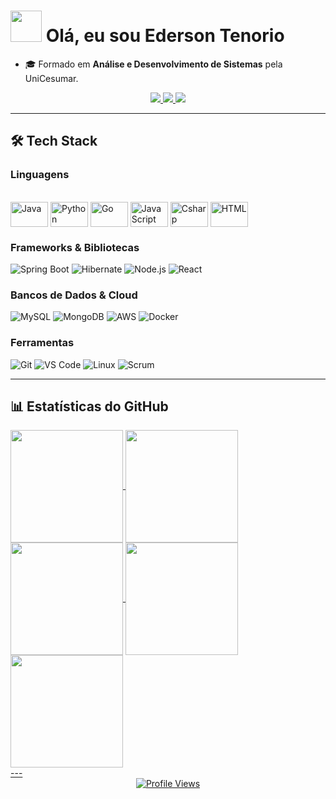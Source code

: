 # <picture><img src = "https://github.com/7oSkaaa/7oSkaaa/blob/main/Images/about_me.gif?raw=true" width = 50px></picture> **Olá, eu sou Ederson Tenorio**  
- 🎓 Formado em **Análise e Desenvolvimento de Sistemas** pela UniCesumar.

<div align="center">
    <a href="https://linkedin.com/in/ederson-tenorio-890571220" target="_blank">
    <img src="https://img.shields.io/badge/LinkedIn-0077B5?style=for-the-badge&logo=linkedin&logoColor=white">
  </a>
  <a href="mailto:edersontenorios@gmail.com">
    <img src="https://img.shields.io/badge/Gmail-D14836?style=for-the-badge&logo=gmail&logoColor=white">
  </a>
  <a href="https://instagram.com/" target="_blank">
    <img src="https://img.shields.io/badge/-Instagram-%23E4405F?style=for-the-badge&logo=instagram&logoColor=white" target="_blank">
  </a>
</div>

---

## **🛠️ Tech Stack**  

### **Linguagens**  
<div style="display: inline_block"><br>
  <img align="center" alt="Java" height="40" width="60" src="https://cdn.jsdelivr.net/gh/devicons/devicon@latest/icons/java/java-original.svg" />
  <img align="center" alt="Python" height="40" width="60" src="https://cdn.jsdelivr.net/gh/devicons/devicon@latest/icons/python/python-original.svg" />
  <img align="center" alt="Go" height="40" width="60" src="https://cdn.jsdelivr.net/gh/devicons/devicon@latest/icons/go/go-original.svg" />
  <img align="center" alt="JavaScript" height="40" width="60" src="https://cdn.jsdelivr.net/gh/devicons/devicon@latest/icons/javascript/javascript-original.svg" />
  <img align="center" alt="Csharp" height="40" width="60" src="https://cdn.jsdelivr.net/gh/devicons/devicon@latest/icons/csharp/csharp-original.svg" />
  <img align="center" alt="HTML" height="40" width="60" src="https://cdn.jsdelivr.net/gh/devicons/devicon@latest/icons/html5/html5-original.svg" />
</div>

### **Frameworks & Bibliotecas**  
<div align="left">
  <img src="https://img.shields.io/badge/Spring_Boot-6DB33F?style=for-the-badge&logo=spring&logoColor=white" alt="Spring Boot">
  <img src="https://img.shields.io/badge/Hibernate-59666C?style=for-the-badge&logo=hibernate&logoColor=white" alt="Hibernate">
  <img src="https://img.shields.io/badge/Node.js-339933?style=for-the-badge&logo=nodedotjs&logoColor=white" alt="Node.js">
  <img src="https://img.shields.io/badge/React-20232A?style=for-the-badge&logo=react&logoColor=61DAFB" alt="React">
</div>

### **Bancos de Dados & Cloud**  
<div align="left">
  <img src="https://img.shields.io/badge/MySQL-005C84?style=for-the-badge&logo=mysql&logoColor=white" alt="MySQL">
  <img src="https://img.shields.io/badge/MongoDB-4EA94B?style=for-the-badge&logo=mongodb&logoColor=white" alt="MongoDB">
  <img src="https://img.shields.io/badge/AWS-232F3E?style=for-the-badge&logo=amazon-aws&logoColor=white" alt="AWS">
  <img src="https://img.shields.io/badge/Docker-2CA5E0?style=for-the-badge&logo=docker&logoColor=white" alt="Docker">
</div>

### **Ferramentas**  
<div align="left">
  <img src="https://img.shields.io/badge/Git-F05032?style=for-the-badge&logo=git&logoColor=white" alt="Git">
  <img src="https://img.shields.io/badge/VS_Code-007ACC?style=for-the-badge&logo=visual-studio-code&logoColor=white" alt="VS Code">
  <img src="https://img.shields.io/badge/Linux-FCC624?style=for-the-badge&logo=linux&logoColor=black" alt="Linux">
  <img src="https://img.shields.io/badge/Scrum-6DB33F?style=for-the-badge&logo=scrumalliance&logoColor=white" alt="Scrum">
</div>

---

## **📊 Estatísticas do GitHub**  

<div>
<a href="https://github.com/EdersonTenorio">
<img align="center" src="http://github-profile-summary-cards.vercel.app/api/cards/stats?username=EdersonTenorio&theme=aura" height="180em" />
<img align="center" src="http://github-profile-summary-cards.vercel.app/api/cards/most-commit-language?username=EdersonTenorio&theme=aura" height="180em" />
<img align="center" src="http://github-profile-summary-cards.vercel.app/api/cards/repos-per-language?username=EdersonTenorio&theme=aura" height="180em" />
<img align="center" src="http://github-profile-summary-cards.vercel.app/api/cards/productive-time?username=EdersonTenorio&theme=aura" height="180em" />
<img align="center" src="http://github-profile-summary-cards.vercel.app/api/cards/profile-details?username=EdersonTenorio&theme=aura" height="180em" />
</div>
---

<div align="center">
  <img src="https://komarev.com/ghpvc/?username=seu-usuario&color=blueviolet" alt="Profile Views">
</div>
